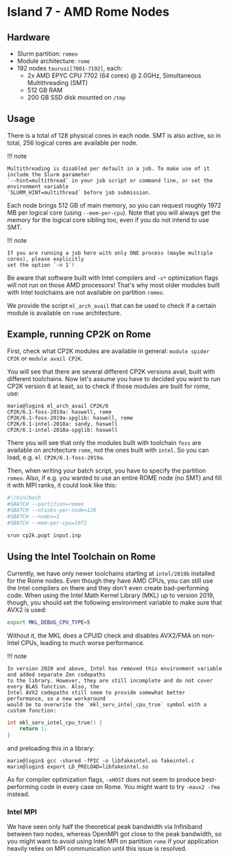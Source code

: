 # Island 7 - AMD Rome Nodes

## Hardware

- Slurm partition: `romeo`
- Module architecture: `rome`
- 192 nodes `taurusi[7001-7192]`, each:
    - 2x AMD EPYC CPU 7702 (64 cores) @ 2.0GHz, Simultaneous Multithreading (SMT)
    - 512 GB RAM
    - 200 GB SSD disk mounted on `/tmp`

## Usage

There is a total of 128 physical cores in each node. SMT is also active, so in total, 256 logical
cores are available per node.

!!! note

    Multithreading is disabled per default in a job. To make use of it include the Slurm parameter
    `--hint=multithread` in your job script or command line, or set the environment variable
    `SLURM_HINT=multithread` before job submission.

Each node brings 512 GB of main memory, so you can request roughly 1972 MB per logical core (using
`--mem-per-cpu`). Note that you will always get the memory for the logical core sibling too, even if
you do not intend to use SMT.

!!! note

    If you are running a job here with only ONE process (maybe multiple cores), please explicitly
    set the option `-n 1`!

Be aware that software built with Intel compilers and `-x*` optimization flags will not run on those
AMD processors! That's why most older modules built with Intel toolchains are not available on
partition `romeo`.

We provide the script `ml_arch_avail` that can be used to check if a certain module is available on
`rome` architecture.

## Example, running CP2K on Rome

First, check what CP2K modules are available in general:
`module spider CP2K` or `module avail CP2K`.

You will see that there are several different CP2K versions avail, built with different toolchains.
Now let's assume you have to decided you want to run CP2K version 6 at least, so to check if those
modules are built for rome, use:

```console
marie@login$ ml_arch_avail CP2K/6
CP2K/6.1-foss-2019a: haswell, rome
CP2K/6.1-foss-2019a-spglib: haswell, rome
CP2K/6.1-intel-2018a: sandy, haswell
CP2K/6.1-intel-2018a-spglib: haswell
```

There you will see that only the modules built with toolchain `foss` are available on architecture
`rome`, not the ones built with `intel`. So you can load, e.g. `ml CP2K/6.1-foss-2019a`.

Then, when writing your batch script, you have to specify the partition `romeo`. Also, if e.g. you
wanted to use an entire ROME node (no SMT) and fill it with MPI ranks, it could look like this:

```bash
#!/bin/bash
#SBATCH --partition=romeo
#SBATCH --ntasks-per-node=128
#SBATCH --nodes=1
#SBATCH --mem-per-cpu=1972

srun cp2k.popt input.inp
```

## Using the Intel Toolchain on Rome

Currently, we have only newer toolchains starting at `intel/2019b` installed for the Rome nodes.
Even though they have AMD CPUs, you can still use the Intel compilers on there and they don't even
create bad-performing code. When using the Intel Math Kernel Library (MKL) up to version 2019,
though, you should set the following environment variable to make sure that AVX2 is used:

```bash
export MKL_DEBUG_CPU_TYPE=5
```

Without it, the MKL does a CPUID check and disables AVX2/FMA on non-Intel CPUs, leading to much
worse performance.

!!! note

    In version 2020 and above, Intel has removed this environment variable and added separate Zen codepaths
    to the library. However, they are still incomplete and do not cover every BLAS function. Also, the
    Intel AVX2 codepaths still seem to provide somewhat better performance, so a new workaround
    would be to overwrite the `mkl_serv_intel_cpu_true` symbol with a custom function:

```c
int mkl_serv_intel_cpu_true() {
    return 1;
}
```

and preloading this in a library:

```console
marie@login$ gcc -shared -fPIC -o libfakeintel.so fakeintel.c
marie@login$ export LD_PRELOAD=libfakeintel.so
```

As for compiler optimization flags, `-xHOST` does not seem to produce best-performing code in every
case on Rome. You might want to try `-mavx2 -fma` instead.

### Intel MPI

We have seen only half the theoretical peak bandwidth via Infiniband between two nodes, whereas
OpenMPI got close to the peak bandwidth, so you might want to avoid using Intel MPI on partition
`rome` if your application heavily relies on MPI communication until this issue is resolved.
